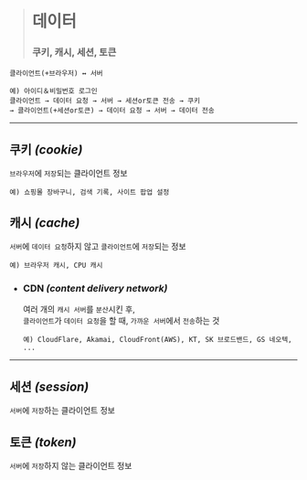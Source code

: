 ># 데이터
>### 쿠키, 캐시, 세션, 토큰
```angular2html
클라이언트(+브라우저) ↔ 서버

예) 아이디＆비밀번호 로그인
클라이언트 → 데이터 요청 → 서버 → 세션or토큰 전송 → 쿠키
→ 클라이언트(+세션or토큰) → 데이터 요청 → 서버 → 데이터 전송
```

---

## 쿠키 *(cookie)*
`브라우저`에 `저장`되는 클라이언트 정보
```angular2html
예) 쇼핑몰 장바구니, 검색 기록, 사이트 팝업 설정
```

## 캐시 *(cache)*
`서버`에 `데이터 요청`하지 않고 `클라이언트`에 `저장`되는 정보
```angular2html
예) 브라우저 캐시, CPU 캐시
```

+ ### CDN *(content delivery network)*
  여러 개의 `캐시 서버`를 `분산`시킨 후,<br>
  `클라이언트`가 `데이터 요청`을 할 때, `가까운 서버`에서 `전송`하는 것
  ```
  예) CloudFlare, Akamai, CloudFront(AWS), KT, SK 브로드밴드, GS 네오텍, ...
  ```

---

## 세션 *(session)*
`서버`에 `저장`하는 클라이언트 정보

## 토큰 *(token)*
`서버`에 `저장`하지 않는 클라이언트 정보

